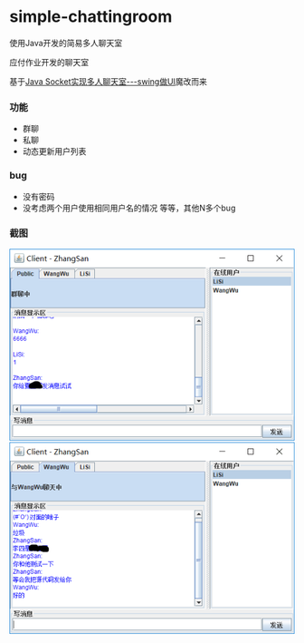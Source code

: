 # simple-chattingroom
使用Java开发的简易多人聊天室

应付作业开发的聊天室

基于[Java Socket实现多人聊天室---swing做UI](https://blog.csdn.net/baolong47/article/details/6735853?tdsourcetag=s_pctim_aiomsg)魔改而来

### 功能
- 群聊
- 私聊
- 动态更新用户列表

### bug
- 没有密码
- 没考虑两个用户使用相同用户名的情况
等等，其他N多个bug

### 截图
![screenshot-1](screenshot-1.png)
![screenshot-2](screenshot-2.png)
